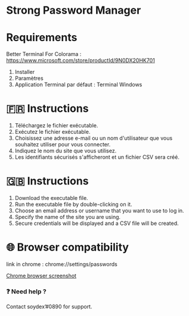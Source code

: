 # Strong Password Manager

# Requirements
Better Terminal For Colorama : https://www.microsoft.com/store/productId/9N0DX20HK701
1. Installer
2. Paramètres
3. Application Terminal par défaut : Terminal Windows

# 🇫🇷 Instructions
1. Téléchargez le fichier exécutable.
2. Exécutez le fichier exécutable.
3. Choisissez une adresse e-mail ou un nom d'utilisateur que vous souhaitez utiliser pour vous connecter.
4. Indiquez le nom du site que vous utilisez.
5. Les identifiants sécurisés s'afficheront et un fichier CSV sera créé.


# 🇬🇧 Instructions
1. Download the executable file.
2. Run the executable file by double-clicking on it.
3. Choose an email address or username that you want to use to log in.
4. Specify the name of the site you are using.
5. Secure credentials will be displayed and a CSV file will be created.

# 🌐 Browser compatibility

link in chrome : chrome://settings/passwords

[Chrome browser screenshot](https://postimg.cc/phyPDH9m)

### ❓ Need help ?

Contact soydex’#0890 for support.
